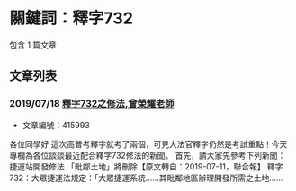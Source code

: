 # 關鍵詞：釋字732

包含 1 篇文章

## 文章列表

### 2019/07/18 [釋字732之修法,曾榮耀老師](../../articles/415993_%E9%87%8B%E5%AD%97732%E4%B9%8B%E4%BF%AE%E6%B3%95%2C%E6%9B%BE%E6%A6%AE%E8%80%80%E8%80%81%E5%B8%AB.md)
- 文章編號：415993

各位同學好 這次高普考釋字就考了兩個，可見大法官釋字仍然是考試重點！今天專欄為各位談談最近配合釋字732修法的新聞。 首先，請大家先參考下列新聞：捷運站開發修法 「毗鄰土地」將刪除【原文轉自：2019-07-11，聯合報】 釋字732：大眾捷運法規定：「大眾捷運系統……其毗鄰地區辦理開發所需之土地…...
